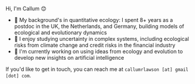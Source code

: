 Hi, I'm Callum 😊

- 🌱 My background's in quantitative ecology: I spent 8+ years as a postdoc in the UK, the Netherlands, and Germany, building models of ecological and evolutionary dynamics
- 🎲 I enjoy studying uncertainty in complex systems, including ecological risks from climate change and credit risks in the financial industry
- 🤖 I'm currently working on using ideas from ecology and evolution to develop new insights on artificial intelligence

If you'd like to get in touch, you can reach me at `callumrlawson [at] gmail [dot] com`.

<!--
**callum-lawson/callum-lawson** is a ✨ _special_ ✨ repository because its `README.md` (this file) appears on your GitHub profile.

Here are some ideas to get you started:

- 🔭 I’m currently working on ...
- 🌱 I’m currently learning ...
- 👯 I’m looking to collaborate on ...
- 🤔 I’m looking for help with ...
- 💬 Ask me about ...
- 📫 How to reach me: ...
- 😄 Pronouns: ...
- ⚡ Fun fact: ...
-->
